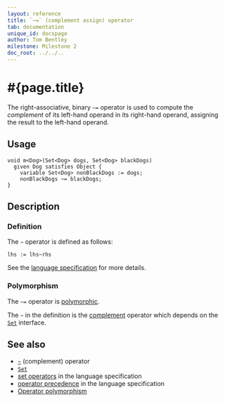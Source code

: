 ```yaml
---
layout: reference
title: `~=` (complement assign) operator
tab: documentation
unique_id: docspage
author: Tom Bentley
milestone: Milestone 2
doc_root: ../../..
---
```


# #{page.title}

The right-associative, binary `~=` operator is used to compute the 
*complement* of its left-hand operand in its right-hand operand, assigning the 
result to the left-hand operand. 

## Usage 

<!-- no-check -->
    void m<Dog>(Set<Dog> dogs, Set<Dog> blackDogs) 
      given Dog satisfies Object {
        variable Set<Dog> nonBlackDogs := dogs;
        nonBlackDogs ~= blackDogs;
    }

## Description


### Definition

The `~` operator is defined as follows:

<!-- no-check -->
    lhs := lhs~rhs

See the [language specification](#{page.doc_root}/#{site.urls.spec_relative}#sets) for 
more details.

### Polymorphism

The `~=` operator is [polymorphic](#{page.doc_root}/reference/operator/operator-polymorphism).

The `~` in the definition is the [complement](../complement) operator 
which depends on the [`Set`](#{page.doc_root}/api/ceylon/language/interface_Set.html) interface.

## See also

* [`~`](../complement) (complement) operator
* [`Set`](#{page.doc_root}/api/ceylon/language/interface_Set.html)
* [set operators](#{page.doc_root}/#{site.urls.spec_relative}#sets) in the 
  language specification
* [operator precedence](#{page.doc_root}/#{site.urls.spec_relative}#operatorprecedence) in the 
  language specification
* [Operator polymorphism](#{page.doc_root}/tour/language-module/#operator_polymorphism) 

